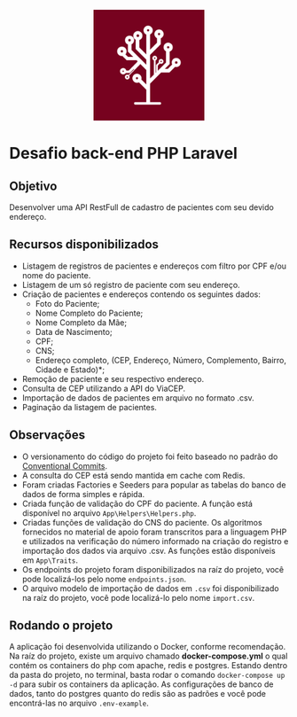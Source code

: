 <p align="center">
<img src="public/logo-om30.png" alt="Logo OM30" width="200" />
</p>

# Desafio back-end PHP Laravel


## Objetivo
Desenvolver uma API RestFull de cadastro de pacientes com seu devido endereço.

## Recursos disponibilizados 
- Listagem de registros de pacientes e endereços com filtro por CPF e/ou nome do paciente.
- Listagem de um só registro de paciente com seu endereço.
- Criação de pacientes e endereços contendo os seguintes dados:
    - Foto do Paciente;
    - Nome Completo do Paciente;
    - Nome Completo da Mãe;
    - Data de Nascimento;
    - CPF;
    - CNS;
    - Endereço completo, (CEP, Endereço, Número, Complemento, Bairro, Cidade e Estado)*;
- Remoção de paciente e seu respectivo endereço.
- Consulta de CEP utilizando a API do ViaCEP.
- Importação de dados de pacientes em arquivo no formato .csv.
- Paginação da listagem de pacientes.

## Observações
- O versionamento do código do projeto foi feito baseado no padrão do [Conventional Commits](https://www.conventionalcommits.org/en/v1.0.0/).
- A consulta do CEP está sendo mantida em cache com Redis.
- Foram criadas Factories e Seeders para popular as tabelas do banco de dados de forma simples e rápida.
- Criada função de validação do CPF do paciente. A função está disponível no arquivo `App\Helpers\Helpers.php`.
- Criadas funções de validação do CNS do paciente. Os algoritmos fornecidos no material de apoio foram transcritos para a linguagem PHP e utilizados na verificação do número informado na criação do registro e importação dos dados via arquivo .csv. As funções estão disponíveis em `App\Traits`.
- Os endpoints do projeto foram disponibilizados na raíz do projeto, você pode localizá-los pelo nome `endpoints.json`.
- O arquivo modelo de importação de dados em `.csv` foi disponibilizado na raíz do projeto, você pode localizá-lo pelo nome `import.csv`.

## Rodando o projeto
A aplicação foi desenvolvida utilizando o Docker, conforme recomendação. Na raíz do projeto, existe um arquivo chamado **docker-compose.yml** o qual contém os containers do php com apache, redis e postgres. Estando dentro da pasta do projeto, no terminal, basta rodar o comando `docker-compose up -d` para subir os containers da aplicação. As configurações de banco de dados, tanto do postgres quanto do redis são as padrões e você pode encontrá-las no arquivo `.env-example`.
